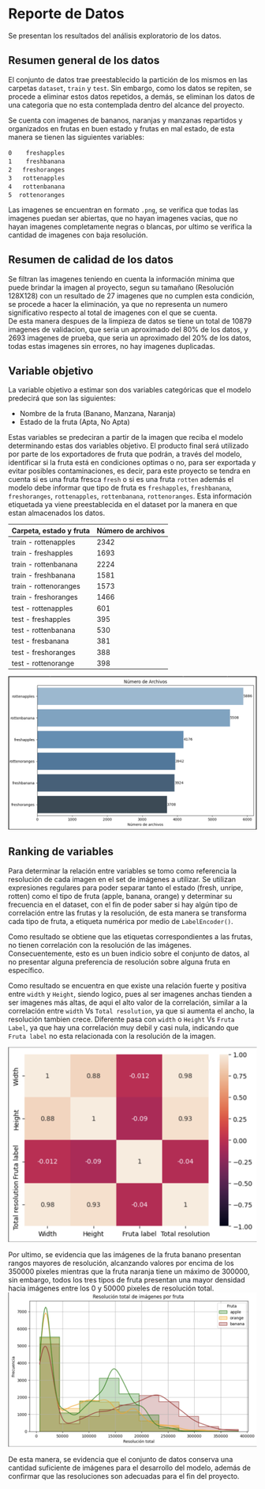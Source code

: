 # Reporte de Datos

Se presentan los resultados del análisis exploratorio de los datos.

## Resumen general de los datos

El conjunto de datos trae preestablecido la partición de los mismos en las carpetas `dataset`, `train` y `test`. Sin embargo, como los datos se repiten, se procede a eliminar estos datos repetidos, a demás, se eliminan los datos de una categoria que no esta contemplada dentro del alcance del proyecto.  

Se cuenta con imagenes de bananos, naranjas y manzanas repartidos y organizados en frutas en buen estado y frutas en mal estado, de esta manera se tienen las siguientes variables:

`0    freshapples`  
`1    freshbanana`  
`2   freshoranges`  
`3   rottenapples`  
`4   rottenbanana`  
`5  rottenoranges`  

Las imagenes se encuentran en formato `.png`, se verifica que todas las imagenes puedan ser abiertas, que no hayan imagenes vacias, que no hayan imagenes completamente negras o blancas, por ultimo se verifica la cantidad de imagenes con baja resolución. 

## Resumen de calidad de los datos

Se filtran las imagenes teniendo en cuenta la información minima que puede brindar la imagen al proyecto, segun su tamañano (Resolución 128X128) con un resultado de 27 imagenes que no cumplen esta condición, se procede a hacer la eliminación, ya que no representa un numero significativo respecto al total de imagenes con el que se cuenta.   
De esta manera despues de la limpieza de datos se tiene un total de 10879 imagenes de validacion, que seria un aproximado del 80% de los datos, y 2693 imagenes de prueba, que seria un aproximado del 20% de los datos, todas estas imagenes sin errores, no hay imagenes duplicadas.

## Variable objetivo
La variable objetivo a estimar son dos variables categóricas que el modelo predecirá que son las siguientes:  

- Nombre de la fruta (Banano, Manzana, Naranja)  
- Estado de la fruta (Apta, No Apta)  

Estas variables se predeciran a partir de la imagen que reciba el modelo determinando estas dos variables objetivo.
El producto final será utilizado por parte de los exportadores de fruta que podrán, a través del modelo, identificar si la fruta está en condiciones optimas o no, para ser exportada y evitar posibles contaminaciones, es decir, para este proyecto se tendra en cuenta si es una fruta fresca `fresh` o si es una fruta `rotten` además el modelo debe informar que tipo de fruta es `freshapples`, `freshbanana`, `freshoranges`, `rottenapples`, `rottenbanana`, `rottenoranges`. Esta información etiquetada ya viene preestablecida en el dataset por la manera en que estan almacenados los datos.

| Carpeta, estado y fruta | Número de archivos |
|------|---------|
| train - rottenapples| 2342 | 
| train - freshapples | 1693 | 
| train - rottenbanana | 2224 | 
| train - freshbanana | 1581 | 
| train - rottenoranges | 1573 | 
| train - freshoranges | 1466 |
| test - rottenapples | 601 |
| test - freshapples | 395 |
| test - rottenbanana | 530 |
| test - fresbanana | 381 |
| test - freshoranges | 388 |
| test - rottenorange | 398 |

![Dsitribución de variables](images/distribucion.png)

## Ranking de variables

Para determinar la relación entre variables se tomo como referencia la resolución de cada imagen en el set de imágenes a utilizar. Se utilizan expresiones regulares para poder separar tanto el estado (fresh, unripe, rotten) como el tipo de fruta (apple,  banana, orange) y determinar su frecuencia en el dataset, con el fin de poder saber si hay algún tipo de correlación entre las frutas y la resolución, de esta manera se transforma cada tipo de fruta, a etiqueta numérica por medio de `LabelEncoder()`.  

Como resultado se obtiene que las etiquetas correspondientes a las frutas, no tienen correlación con la resolución de las imágenes. Consecuentemente, esto es un buen indicio sobre el conjunto de datos, al no presentar alguna preferencia de resolución sobre alguna fruta en específico.  

Como resultado se encuentra en que existe una relación fuerte y positiva entre `width` y `Height`, siendo logico, pues al ser imagenes anchas tienden a ser imagenes más altas, de aqui el alto valor de la correlación, similar a la correlación entre `width` Vs `Total resolution`, ya que si aumenta el ancho, la resolución tambien crece. Diferente pasa con `width` o `Height` Vs `Fruta Label`, ya que hay una correlación muy debil y casi nula, indicando que `Fruta label` no esta relacionada con la resolución de la imagen.  

![Correlación entre variables](images/correlacion.png)

Por ultimo, se evidencia que las imágenes de la fruta banano presentan rangos mayores de resolución, alcanzando valores por encima de los 350000 pixeles mientras que la fruta naranja tiene un máximo de 300000, sin embargo, todos los tres tipos de fruta presentan una mayor densidad hacia imágenes entre los 0 y 50000 pixeles de resolución total.
![Resolución total de imágenes por fruta](images/histograma.png)

De esta manera, se evidencia que el conjunto de datos conserva una cantidad suficiente de imágenes para el desarrollo del modelo, además de confirmar que las resoluciones son adecuadas para el fin del proyecto.
